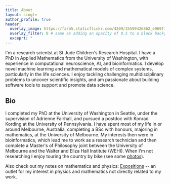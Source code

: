 ```yaml
---
title: About
layout: single
author_profile: true
header:
  overlay_image: https://farm5.staticflickr.com/4209/35599426862_e969f73b74_h_d.jpg
  overlay_filter: 0 # same as adding an opacity of 0.5 to a black background
  exceprt: "                                                                               "                                                          
---
```


I'm a research scientst at St Jude Children's Research Hospital. I have a PhD in Applied Mathematics from the University of Washington, with experience in computational neuroscience, AI, and bioinformatics. I develop novel machine learning and mathematical models of complex systems, particularly in the life sciences. I enjoy tackling challenging multidisciplinary problems to uncover scientific insights, and am passionate about building software tools to support and promote data science.

## Bio

I completed my PhD at the University of Washington in Seattle, under the supervision of Adrienne Fairhall, and pursued a postdoc with Konrad Kording at the University of Pennsylvania. I have spent most of my life in or around Melbourne, Australia, completing a BSc with honours, majoring in mathematics, at the University of Melbourne. My interests then were in bioinformatics, which lead me to work as a research technician and then complete a Master's of Philosophy joint between the University of Melbourne and the Walter and Eliza Hall Institute (WEHI). When I'm not researching I enjoy touring the country by bike (see some [photos](https://www.flickr.com/people/149922637@N08/)). 

Also check out my notes on mathematics and physics: [Expositions](https://benlansdell.github.io/expositions/) -- an outlet for my interest in physics and mathematics not directly related to my work.

